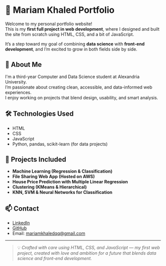 # 🌟 Mariam Khaled Portfolio

Welcome to my personal portfolio website!  
This is my **first full project in web development**, where I designed and built the site from scratch using HTML, CSS, and a bit of JavaScript.  

It’s a step toward my goal of combining **data science** with **front-end development**, and I’m excited to grow in both fields side by side.

## 🧠 About Me

I'm a third-year Computer and Data Science student at Alexandria University.  
I’m passionate about creating clean, accessible, and data-informed web experiences.  
I enjoy working on projects that blend design, usability, and smart analysis.

## 🛠️ Technologies Used

- HTML
- CSS
- JavaScript
- Python, pandas, scikit-learn (for data projects)

## 💼 Projects Included

- **Machine Learning (Regression & Classification)**  
- **File Sharing Web App (Hosted on AWS)**  
- **House Price Prediction with Multiple Linear Regression**  
- **Clustering (KMeans & Hierarchical)**  
- **KNN, SVM & Neural Networks for Classification**

## 📫 Contact

- [LinkedIn](https://www.linkedin.com/in/mariam-khaled-711962312)  
- [GitHub](https://github.com/MariamKhaled741)  
- Email: mariamkhaledqq@gmail.com  

---

> 💡 *Crafted with care using HTML, CSS, and JavaScript — my first web project, created with love and ambition for a future that blends data science and front-end development.*
